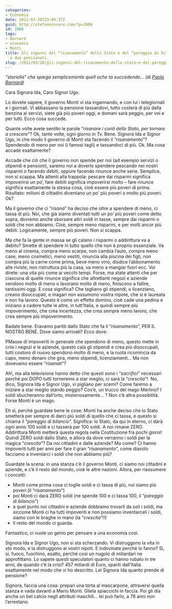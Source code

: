 ```yaml
---
categories:
- Economia
date: 2012-03-28T23:09:37Z
guid: http://stefanocecere.com/?p=2886
id: 2886
tags:
- Barnard
- economia
- Monti
title: Gli inganni del “risanamento” dello Stato e del “pareggio di bilancio” spiegati
  a due pensionati.
slug: /2012/03/28/gli-inganni-del-risanamento-dello-stato-e-del-pareggio-di-bilancio-spiegati-a-due-pensionati/
---
```


_"storiella" che spiega semplicemente quell oche ta succedendo… (di [Paolo Barnard](http://paolobarnard.info/intervento_mostra_go.php?id=353))_

Cara Signora Ida, Caro Signor Ugo.

Lo dovete sapere, il governo Monti vi sta ingannando, e con lui i telegiornali e i giornali. Vi abbassano la pensione tassandovi, tutto costerà di più dalla benzina ai servizi, siete già più poveri oggi, e domani sarà peggio, per voi e per tutti. Ecco cosa succede.

Quante volte avete sentito le parole “_risanare i conti dello Stato, per tornare a crescere_”? Ok, tante volte, ogni giorno in Tv. Bene. Signora Ida e Signor Ugo, in che modo il governo di Monti sta facendo il “_risanamento_”? Spendendo di meno per noi (i famosi tagli) e tassandoci di più. Ok. Ma cosa accade esattamente?

Accade che ciò che il governo non spende per noi (ad esempio servizi o stipendi e pensioni), saremo noi a doverlo spendere pescando nei nostri risparmi o facendo debiti, oppure facendo rinunce anche serie. Semplice, non si scappa. Ma attenti alla trappola: pescare dai risparmi significa impoverirsi un po’, fare debiti significa impoverirsi molto – fare rinunce significa esattamente la stessa cosa, cioè essere più poveri di prima. Risultato: milioni di cittadini diventano un po’ più poveri o molto più poveri. Ok?

Ma il governo che ci “_risana_” ha deciso che oltre a spendere di meno, ci tassa di più. Noi, che già siamo diventati tutti un po’ più poveri come detto sopra, dovremo anche sborsare altri soldi in tasse, sempre dai risparmi o soldi che non abbiamo. Cioè, sempre meno risparmi, e per molti ancor più debiti. Logicamente, sempre più poveri. Non si scappa.

Ma che fa la gente in massa se gli calano i risparmi o addirittura va a debito? Smette di spendere in tutto quello che non è proprio essenziale. Va meno al cinema, compra meno scarpe, non cambia l’auto, compra meno case, meno cosmetici, meno vestiti, rinuncia alla piscina dei figli, non compra più la carne come prima, beve meno vino, disdice l’abbonamento alle riviste, non ristruttura più la casa, va meno a mangiar fuori ecc. Voi direte: una vita più come ai vecchi tempi. Forse, ma state attenti che per ciascuna di quelle rinunce significa che altrettanti negozi e aziende vendono molto di meno o lavorano molto di meno, finiscono a fallire, tantissimi oggi. E cosa significa? Che tagliano gli stipendi, o licenziano, creano disoccupati, e magari non assumono vostra nipote, che si è laureata e non ha lavoro. Questo è come un effetto domino, cioè cade una pedina e iniziano a cadere tutte le altre, in tutt’Italia, e quindi sempre più impoverimento, che crea incertezza, che crea sempre meno lavoro, che crea sempre più impoverimento.

Badate bene. Eravamo partiti dallo Stato che fa il “_risanamento_”, PER IL NOSTRO BENE. Dove siamo arrivati? Ecco dove:

PMasse di impoveriti in generale che spendono di meno, questo mette in crisi i negozi e le aziende, questo cala gli stipendi e crea più disoccupati, tutti costoro di nuovo spendono molto di meno, e la ruota ricomincia da capo, meno denaro che gira, meno stipendi, licenziamenti… Ma non dovevamo essere “_risanati_”?

Ah!, ma alla televisione hanno detto che questi sono i “_sacrifici_” necessari perché poi DOPO tutti torneremo a star meglio, ci sarà la “_crescita_”!  No, dico, Signora Ida e Signor Ugo, vi pigliano per scemi? Come faremo a iniziare a star meglio stando peggio? Cos’è, un trucco del mago Merlino? I soldi sbucheranno dall’orto, misteriosamente… ? Non c’è altra possibilità. Forse Monti è un mago.

Eh sì, perché guardate bene le cose: Monti ha anche deciso che lo Stato smetterà per sempre di darci più soldi di quello che ci tassa, e questo si chiama il “_pareggio di bilancio_”. Significa: lo Stato, da qui in eterno, ci darà ogni anno 100 soldi e ci tasserà per 100 soldi. A noi rimane ZERO. Addirittura Monti metterà questa regola nella Costituzione fra pochi giorni! Quindi ZERO soldi dallo Stato, e allora da dove verranno i soldi per la magica “_crescita_”? Da noi cittadini e dalle aziende? Ma come? Ci hanno impoveriti tutti per anni per fare il gran “_risanamento_”, come diavolo facciamo a inventarci i soldi che non abbiamo più?

Guardate la scena: in una stanza c’è il governo Monti, ci siamo noi cittadini e aziende, e c’è il resto del mondo, cioè le altre nazioni. Allora, per riassumere i concetti:

- Monti come prima cosa ci toglie soldi e ci tassa di più, noi siamo più poveri (il “_risanamento_”)
- poi Monti ci darà ZERO soldi (ne spende 100 e ci tassa 100, il “_pareggio di bilancio_”)
- a quel punto noi cittadini e aziende dobbiamo trovarli da soli i soldi, ma siccome Monti ci ha tutti impoveriti e non possiamo inventarceli i soldi, siamo con le braghe in mano (la “_crescita_”!!)
- Il resto del mondo ci guarda.

Fantastico, ci vuole un genio per pensare a una economia così.

Signora Ida e Signor Ugo, non si sta scherzando. Vi distruggono la vita in sto modo, e la distruggono ai vostri nipoti. E indovinate perché lo fanno? Sì, sì, fuoco, fuochino, esatto, perché così un nugolo di miliardari ne approfittano. Lo sapete questi speculatori quanto ci hanno rubato in tre anni, da quando c’è la crisi? 457 miliardi di Euro, spariti dall’Italia esattamente nel modo che vi ho descritto. Lei Signora Ida quanto prende di pensione?

Signora, faccia una cosa: prepari una torta al mascarpone, attraversi quella stanza e vada davanti a Mario Monti. Gliela spiaccichi in faccia. Poi gli dia anche un bel calcio negli attributi maschili… lei può farlo, a 78 anni non l’arrestano.